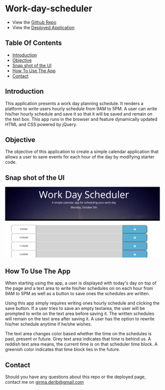 # Work-day-scheduler
* View the [Github Repo](https://github.com/girmaD/Work-day-scheduler)
* View the [Deployed Application](https://girmad.github.io/Work-day-scheduler/)
## Table Of Contents
* [Introduction](#Introduction)
* [Objective](#Objective)
* [Snap shot of the UI](#snap-shot-of-the-UI)
* [How To Use The App](#How-To-Use-The-App)
* [Contact](Contact)
## Introduction
This application presents a work day planning schedule. It renders a platform to write users hourly schedule from 9AM to 5PM. A user can write his/her hourly schedule and save it so that it will be saved and remain on the text box. This app runs in the browser and feature dynamically updated HTML and CSS powered by jQuery.

## Objective

The objective of this application to create a simple calendar application that allows a user to save events for each hour of the day by modifying starter code.

## Snap shot of the UI

![Alt text](./Assets/scheduler.png)

## How To Use The App

When starting using the app, a user is displayed with today's day on top of the page and a text area to write his/her schedules on on each hour from 9AM to 5PM as well as a button to save ones the schedules are written.

Using this app simply requires writing ones hourly schedule and clicking the save button. If a user tries to save an empty textarea, the user will be prompted to write on the text area before saving it. The written schedules will remain on the text area after saving it. A user has the option to rewrite his/her schedule anytime if he/she wishes.

The text area changes color based whether the time on the schedules is past, present or future. Grey text area indicates that time is behind us. A reddish text area means, the current time is on that scheduler time block. A greenish color indicates that time block lies in the future.


## Contact

Should you have any questions about this repo or the deployed page, contact me on [girma.derib@gmail.com](mailto:girma.derib@gmail.com)
